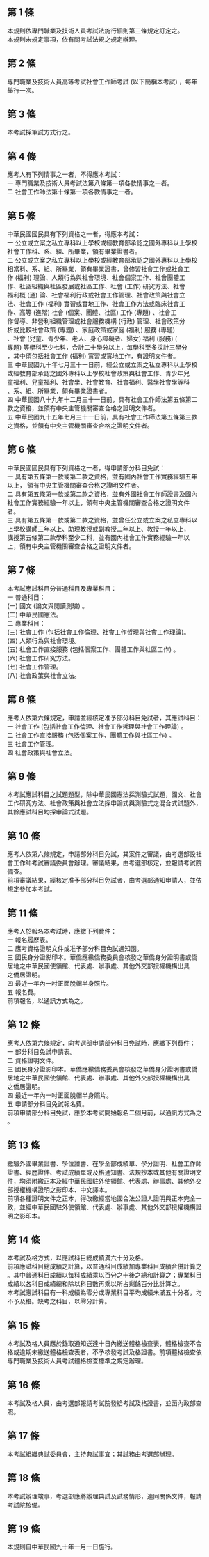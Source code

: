 第 1 條
-------
本規則依專門職業及技術人員考試法施行細則第三條規定訂定之。  
本規則未規定事項，依有關考試法規之規定辦理。

第 2 條
-------
專門職業及技術人員高等考試社會工作師考試 (以下簡稱本考試) ，每年  
舉行一次。

第 3 條
-------
本考試採筆試方式行之。

第 4 條
-------
應考人有下列情事之一者，不得應本考試：  
一  專門職業及技術人員考試法第八條第一項各款情事之一者。  
二  社會工作師法第十條第一項各款情事之一者。

第 5 條
-------
中華民國國民具有下列資格之一者，得應本考試：  
一  公立或立案之私立專科以上學校或經教育部承認之國外專科以上學校  
    社會工作科、系、組、所畢業，領有畢業證書者。  
二  公立或立案之私立專科以上學校或經教育部承認之國外專科以上學校  
    相當科、系、組、所畢業，領有畢業證書，曾修習社會工作或社會工  
    作 (福利) 理論、人類行為與社會環境、社會個案工作、社會團體工  
    作、社區組織與社區發展或社區工作、社會 (工作) 研究方法、社會  
    福利概 (通) 論、社會福利行政或社會工作管理、社會政策與社會立  
    法、社會工作 (福利) 實習或實地工作、社會工作方法或臨床社會工  
    作、高等 (進階) 社會 (個案、團體、社區) 工作 (專題) 、社會工  
    作督導、非營利組織管理或社會服務機構 (行政) 管理、社會政策分  
    析或比較社會政策 (專題) 、家庭政策或家庭 (福利) 服務 (專題)  
    、社會 (兒童、青少年、老人、身心障礙者、婦女) 福利 (服務)  (  
    專題) 等學科至少七科，合計二十學分以上，每學科至多採計三學分  
    ，其中須包括社會工作 (福利) 實習或實地工作，有證明文件者。  
三  中華民國九十年七月三十一日前，經公立或立案之私立專科以上學校  
    或經教育部承認之國外專科以上學校社會政策與社會工作、青少年兒  
    童福利、兒童福利、社會學、社會教育、社會福利、醫學社會學等科  
    、系、組、所畢業，領有畢業證書者。  
四  中華民國八十九年十二月三十一日前，具有社會工作師法第五條第二  
    款之資格，並領有中央主管機關審查合格之證明文件者。  
五  中華民國九十五年七月三十一日前，具有社會工作師法第五條第三款  
    之資格，並領有中央主管機關審查合格之證明文件者。

第 6 條
-------
中華民國國民具有下列資格之一者，得申請部分科目免試：  
一  具有第五條第一款或第二款之資格，並有國內社會工作實務經驗五年  
    以上， 領有中央主管機關審查合格之證明文件者。  
二  具有第五條第一款或第二款之資格，並有外國社會工作師證書及國內  
    社會工作實務經驗一年以上，領有中央主管機關審查合格之證明文件  
    者。  
三  具有第五條第一款或第二款之資格，並曾任公立或立案之私立專科以  
    上學校講師三年以上、助理教授或副教授二年以上、教授一年以上，  
    講授第五條第二款學科至少二科，並有國內社會工作實務經驗一年以  
    上，領有中央主管機關審查合格之證明文件者。

第 7 條
-------
本考試應試科目分普通科目及專業科目：  
一  普通科目：  
 (一) 國文 (論文與閱讀測驗) 。  
 (二) 中華民國憲法。  
二  專業科目：  
 (三) 社會工作 (包括社會工作倫理、社會工作哲理與社會工作理論)。  
 (四) 人類行為與社會環境。  
 (五) 社會工作直接服務 (包括個案工作、團體工作與社區工作) 。  
 (六) 社會工作研究方法。  
 (七) 社會工作管理。  
 (八) 社會政策與社會立法。

第 8 條
-------
應考人依第六條規定，申請並經核定准予部分科目免試者，其應試科目：  
一  社會工作 (包括社會工作倫理、社會工作哲理與社會工作理論) 。  
二  社會工作直接服務 (包括個案工作、團體工作與社區工作) 。  
三  社會工作管理。  
四  社會政策與社會立法。

第 9 條
-------
本考試應試科目之試題題型，除中華民國憲法採測驗式試題，國文、社會  
工作研究方法、社會政策與社會立法採申論式與測驗式之混合式試題外，  
其餘應試科目均採申論式試題。

第 10 條
--------
應考人依第六條規定，申請部分科目免試，其案件之審議，由考選部設社  
會工作師考試審議委員會辦理。審議結果，由考選部核定，並報請考試院  
備查。  
前項審議結果，經核定准予部分科目免試者，由考選部通知申請人，並依  
規定參加本考試。

第 11 條
--------
應考人於報名本考試時，應繳下列費件：  
一  報名履歷表。  
二  應考資格證明文件或准予部分科目免試通知函。  
三  國民身分證影印本。華僑應繳僑務委員會核發之華僑身分證明書或僑  
    居地之中華民國使領館、代表處、辦事處、其他外交部授權機構出具  
    之僑居證明。  
四  最近一年內一吋正面脫帽半身照片。  
五  報名費。  
前項報名，以通訊方式為之。

第 12 條
--------
應考人依第六條規定，向考選部申請部分科目免試時，應繳下列費件：  
一  部分科目免試申請表。  
二  資格證明文件。  
三  國民身分證影印本。華僑應繳僑務委員會核發之華僑身分證明書或僑  
    居地之中華民國使領館、代表處、辦事處、其他外交部授權機構出具  
    之僑居證明。  
四  最近一年內一吋正面脫帽半身照片。  
五  申請部分科目免試報名費。  
前項申請部分科目免試，應於本考試開始報名二個月前，以通訊方式為之  
。

第 13 條
--------
繳驗外國畢業證書、學位證書、在學全部成績單、學分證明、社會工作師  
證書、經歷證件、考試成績單或及格通知書、法規抄本或其他有關證明文  
件，均須附繳正本及經中華民國駐外使領館、代表處、辦事處、其他外交  
部授權機構證明之影印本、中文譯本。  
前項各種證明文件之正本，得改繳經當地國合法公證人證明與正本完全一  
致，並經中華民國駐外使領館、代表處、辦事處、其他外交部授權機構證  
明之影印本。

第 14 條
--------
本考試及格方式，以應試科目總成績滿六十分及格。  
前項應試科目總成績之計算，以普通科目成績加專業科目成績合併計算之  
。其中普通科目成績以每科成績乘以百分之十後之總和計算之；專業科目  
成績以各科目成績總和除以科目數再乘以所占剩餘百分比計算之。  
本考試應試科目有一科成績為零分或專業科目平均成績未滿五十分者，均  
不予及格。缺考之科目，以零分計算。

第 15 條
--------
本考試及格人員應於錄取通知送達十日內繳送體格檢查表，體格檢查不合  
格或逾期未繳送體格檢查表者，不予核發考試及格證書。前項體格檢查依  
專門職業及技術人員考試體格檢查標準之規定辦理。

第 16 條
--------
本考試及格人員，由考選部報請考試院發給考試及格證書，並函內政部查  
照。

第 17 條
--------
本考試組織典試委員會，主持典試事宜；其試務由考選部辦理。

第 18 條
--------
本考試辦理竣事，考選部應將辦理典試及試務情形，連同關係文件，報請  
考試院核備。

第 19 條
--------
本規則自中華民國九十年一月一日施行。

